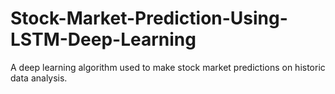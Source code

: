 # Stock-Market-Prediction-Using-LSTM-Deep-Learning
A deep learning algorithm used to make stock market predictions on historic data analysis.
